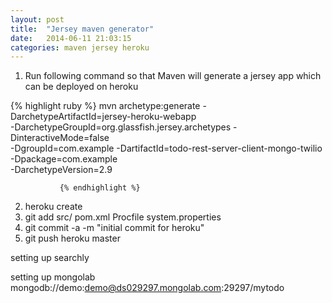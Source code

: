 ```yaml
---
layout: post
title:  "Jersey maven generator"
date:   2014-06-11 21:03:15
categories: maven jersey heroku
---
```



1. Run following command so that Maven will generate a jersey app which can be deployed on heroku

	
{% highlight ruby %}
	mvn archetype:generate -DarchetypeArtifactId=jersey-heroku-webapp \
                -DarchetypeGroupId=org.glassfish.jersey.archetypes -DinteractiveMode=false \
                -DgroupId=com.example -DartifactId=todo-rest-server-client-mongo-twilio -Dpackage=com.example \
                -DarchetypeVersion=2.9

               {% endhighlight %}


2. heroku create
3. git add src/ pom.xml Procfile system.properties
4. git commit -a -m "initial commit for heroku"
5. git push heroku master


setting up searchly

setting up mongolab
	mongodb://demo:demo@ds029297.mongolab.com:29297/mytodo

